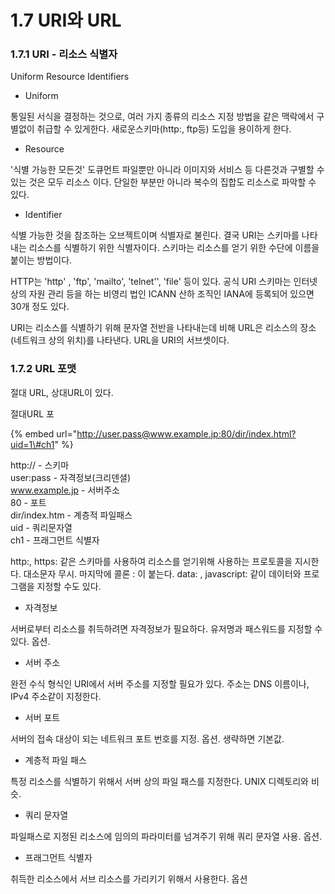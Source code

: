 # 1.7 URI와 URL

### 1.7.1 URI - 리소스 식별자

Uniform Resource Identifiers

* Uniform

통일된 서식을 결정하는 것으로, 여러 가지 종류의 리소스 지정 방법을 같은 맥락에서 구별없이 취급할 수 있게한다. 새로운스키마\(http:, ftp등\) 도입을 용이하게 한다.

* Resource

'식별 가능한 모든것' 도큐먼트 파일뿐만 아니라 이미지와 서비스 등 다른것과 구별할 수 있는 것은 모두 리소스 이다. 단일한 부분만 아니라 복수의 집합도 리소스로 파악할 수 있다.

* Identifier

식별 가능한 것을 참조하는 오브젝트이며 식별자로 불린다. 결국 URI는 스키마를 나타내는 리소스를 식별하기 위한 식별자이다. 스키마는 리소스를 얻기 위한 수단에 이름을 붙이는 방법이다.

HTTP는 'http' , 'ftp', 'mailto', 'telnet'', 'file' 등이 있다. 공식 URI 스키마는 인터넷 상의 자원 관리 등을 하는 비영리 법인 ICANN 산하 조직인 IANA에 등록되어 있으면 30개 정도 있다.

URI는 리소스를 식별하기 위해 문자열 전반을 나타내는데 비해 URL은 리소스의 장소\(네트워크 상의 위치\)를 나타낸다. URL을 URI의 서브셋이다.

### 1.7.2 URL 포맷

절대 URL, 상대URL이 있다.

절대URL 포

{% embed url="http://user.pass@www.example.jp:80/dir/index.html?uid=1\#ch1" %}

http://  - 스키마  
user:pass - 자격정보\(크리덴셜\)  
www.example.jp - 서버주소  
80 - 포트  
dir/index.htm - 계층적 파일패스  
uid - 쿼리문자열  
ch1 - 프래그먼트 식별자 

http:, https: 같은 스키마를 사용하여 리소스를 얻기위해 사용하는 프로토콜을 지시한다. 대소문자 무시. 마지막에 콜론 : 이 붙는다. data: , javascript: 같이 데이터와 프로그램을 지정할 수도 있다.

* 자격정보

서버로부터 리소스를 취득하려면 자격정보가 필요하다. 유저명과 패스워드를 지정할 수 있다. 옵션.

* 서버 주소

완전 수식 형식인 URI에서 서버 주소를 지정할 필요가 있다. 주소는 DNS 이름이나, IPv4 주소같이 지정한다.

* 서버 포트

서버의 접속 대상이 되는 네트워크 포트 번호를 지정. 옵션. 생략하면 기본값.

* 계층적 파일 패스

특정 리소스를 식별하기 위해서 서버 상의 파일 패스를 지정한다. UNIX 디렉토리와 비슷.

* 쿼리 문자열

파일패스로 지정된 리소스에 임의의 파라미터를 넘겨주기 위해 쿼리 문자열 사용. 옵션.

* 프래그먼트 식별자

취득한 리소스에서 서브 리소스를 가리키기 위해서 사용한다. 옵션

